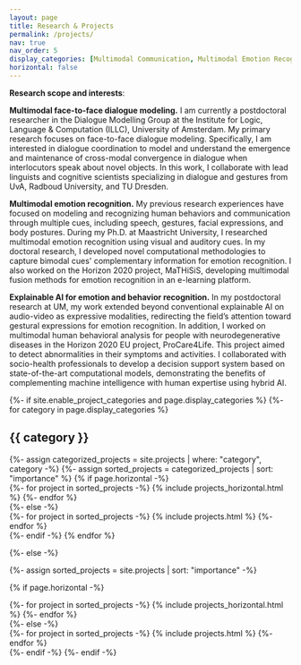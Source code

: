 ```yaml
---
layout: page
title: Research & Projects
permalink: /projects/
nav: true
nav_order: 5
display_categories: [Multimodal Communication, Multimodal Emotion Recognition, Interpretable & Explainable AI, Multimodal Human Behavior Analysis, Facial Recognition] 
horizontal: false
---
```

**Research scope and interests**:

**Multimodal face-to-face dialogue modeling.** I am currently a postdoctoral researcher in the Dialogue Modelling Group at the Institute for Logic, Language & Computation (ILLC), University of Amsterdam. My primary research focuses on face-to-face dialogue modeling. Specifically, I am interested in dialogue coordination to model and understand the emergence and maintenance of cross-modal convergence in dialogue when interlocutors speak about novel objects. In this work, I collaborate with lead linguists and cognitive scientists specializing in dialogue and gestures from UvA, Radboud University, and TU Dresden.

**Multimodal emotion recognition.** My previous research experiences have focused on modeling and recognizing human behaviors and communication through multiple cues, including speech, gestures, facial expressions, and body postures. During my Ph.D. at Maastricht University, I researched multimodal emotion recognition using visual and auditory cues. In my doctoral research, I developed novel computational methodologies to capture bimodal cues' complementary information for emotion recognition. I also worked on the Horizon 2020 project, MaTHiSiS, developing multimodal fusion methods for emotion recognition in an e-learning platform.

**Explainable AI for emotion and behavior recognition.** In my postdoctoral research at UM, my work extended beyond conventional explainable AI on audio-video as expressive modalities, redirecting the field’s attention toward gestural expressions for emotion recognition. In addition,  I worked on multimodal human behavioral analysis for people with neurodegenerative diseases in the Horizon 2020 EU project, ProCare4Life. This project aimed to detect abnormalities in their symptoms and activities. I collaborated with socio-health professionals to develop a decision support system based on state-of-the-art computational models, demonstrating the benefits of complementing machine intelligence with human expertise using hybrid AI.

<div class="projects">
{%- if site.enable_project_categories and page.display_categories %}
  <!-- Display categorized projects -->
  {%- for category in page.display_categories %}
  <h2 class="category">{{ category }}</h2>
  {%- assign categorized_projects = site.projects | where: "category", category -%}
  {%- assign sorted_projects = categorized_projects | sort: "importance" %}
  <!-- Generate cards for each project -->
  {% if page.horizontal -%}
  <div class="container">
    <div class="row row-cols-2">
    {%- for project in sorted_projects -%}
      {% include projects_horizontal.html %}
    {%- endfor %}
    </div>
  </div>
  {%- else -%}
  <div class="grid">
    {%- for project in sorted_projects -%}
      {% include projects.html %}
    {%- endfor %}
  </div>
  {%- endif -%}
  {% endfor %}

{%- else -%}

<!-- Display projects without categories -->

  {%- assign sorted_projects = site.projects | sort: "importance" -%}

<!-- Generate cards for each project -->

  {% if page.horizontal -%}

<div class="container">
    <div class="row row-cols-2">
    {%- for project in sorted_projects -%}
      {% include projects_horizontal.html %}
    {%- endfor %}
    </div>
  </div>
  {%- else -%}
  <div class="grid">
    {%- for project in sorted_projects -%}
      {% include projects.html %}
    {%- endfor %}
  </div>
  {%- endif -%}
{%- endif -%}
</div>
